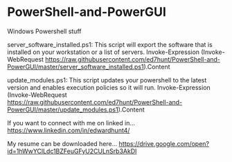 # PowerShell-and-PowerGUI
Windows Powershell stuff

server_software_installed.ps1: This script will export the software that is installed on your workstation or a list of servers.
Invoke-Expression (Invoke-WebRequest https://raw.githubusercontent.com/ed7hunt/PowerShell-and-PowerGUI/master/server_software_installed.ps1).Content

update_modules.ps1: This script updates your powershell to the latest version and enables execution policies so it will run.
Invoke-Expression (Invoke-WebRequest https://raw.githubusercontent.com/ed7hunt/PowerShell-and-PowerGUI/master/update_modules.ps1).Content

If you want to connect with me on linked in...
https://www.linkedin.com/in/edwardhunt4/

My resume can be downloaded here...
https://drive.google.com/open?id=1hWwYClLdc1BZFeuGFyU2CULnSrb3AkDI

